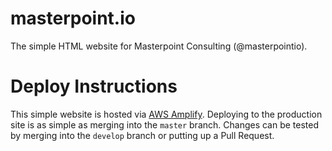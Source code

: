 # masterpoint.io
The simple HTML website for Masterpoint Consulting (@masterpointio).

# Deploy Instructions

This simple website is hosted via [AWS Amplify](https://aws.amazon.com/amplify/). Deploying to the production site is as simple as merging into the `master` branch. Changes can be tested by merging into the `develop` branch or putting up a Pull Request. 
